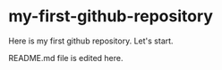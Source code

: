 # my-first-github-repository
Here is my first github repository. Let's start.

README.md file is edited here.
